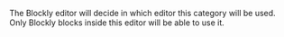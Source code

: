 The Blockly editor will decide in which editor this category will be used. 
Only Blockly blocks inside this editor will be able to use it.